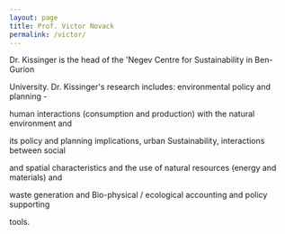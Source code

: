 ```yaml
---
layout: page
title: Prof. Victor Novack
permalink: /victor/
---
```



Dr. Kissinger is the head of the &#39;Negev Centre for Sustainability in Ben-Gurion

University. Dr. Kissinger&#39;s research includes: environmental policy and planning -

human interactions (consumption and production) with the natural environment and

its policy and planning implications, urban Sustainability, interactions between social

and spatial characteristics and the use of natural resources (energy and materials) and

waste generation and Bio-physical / ecological accounting and policy supporting

tools.
